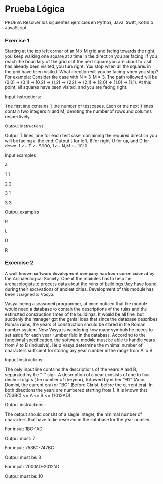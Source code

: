 # Prueba Lógica

PRUEBA
Resolver los siguientes ejercicios en Python, Java, Swift, Kotlin o JavaScript


### Exercise 1

Starting at the top left corner of an N x M grid and facing towards the right, you keep walking one square at a time in the direction you are facing. If you reach the boundary of the grid or if the next square you are about to visit has already been visited, you turn right. You stop when all the squares in the grid have been visited. What direction will you be facing when you stop? For example: Consider the case with N = 3, M = 3. The path followed will be (0,0) -> (0,1) -> (0,2) -> (1,2) -> (2,2) -> (2,1) -> (2,0) -> (1,0) -> (1,1). At this point, all squares have been visited, and you are facing right.

Input instructions:

The first line contains T the number of test cases. Each of the next T lines contain two integers N and M, denoting the number of rows and columns respectively.

Output instructions:

Output T lines, one for each test case, containing the required direction you will be facing at the end. Output L for left, R for right, U for up, and D for down. 1 <= T <= 5000, 1 <= N,M <= 10^9.

Input examples

4

1 1

2 2

3 1

3 3


Output examples

R

L

D

R




### Excercise 2

A well-known software development company has been commissioned by the Archaeological Society. One of the modules has to help the archaeologists to process data about the ruins of buildings they have found during their excavations of ancient cities. Development of this module has been assigned to Vasya.

Vasya, being a seasoned programmer, at once noticed that the module would need a database to contain the descriptions of the ruins and the estimated construction times of the buildings. It would be all fine, but suddenly the manager got the genial idea that since the database describes Roman ruins, the years of construction should be stored in the Roman number system. Now Vasya is wondering how many symbols he needs to set aside for each year number field in the database. According to the functional specification, the software module must be able to handle years from A to B (inclusive). Help Vasya determine the minimal number of characters sufficient for storing any year number in the range from A to B.

Inpuct instructions:

The only input line contains the descriptions of the years A and B, separated by the "-" sign. A description of a year consists of one to four decimal digits (the number of the year), followed by either "AD" (Anno Domini, the current era) or "BC" (Before Christ, before the current era). In both directions the years are numbered starting from 1. It is known that (753BC) <= A <= B <= (2012AD).

Output instructions:

The output should consist of a single integer, the minimal number of characters that have to be reserved in the database for the year number.

For input:
1BC-1AD

Output must: 7

For input: 753BC-747BC

Output must be: 3

For input: 2000AD-2012AD

Output must be: 10
